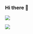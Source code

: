 ### Hi there 👋
![](https://komarev.com/ghpvc/?username=your-github-username)
<!--[![Analytics](https://ga-beacon.appspot.com/UA-XXXXX-X/welcome-page)](https://github.com/igrigorik/ga-beacon)-->
[![](https://ga-beacon.appspot.com/UA-254818667-1/sneyd321)](https://github.com/igrigorik/ga-beacon)


<!--
**sneyd321/sneyd321** is a ✨ _special_ ✨ repository because its `README.md` (this file) appears on your GitHub profile.

Here are some ideas to get you started:

- 🔭 I’m currently working on ...
- 🌱 I’m currently learning ...
- 👯 I’m looking to collaborate on ...
- 🤔 I’m looking for help with ...
- 💬 Ask me about ...
- 📫 How to reach me: ...
- 😄 Pronouns: ...
- ⚡ Fun fact: ...
-->
